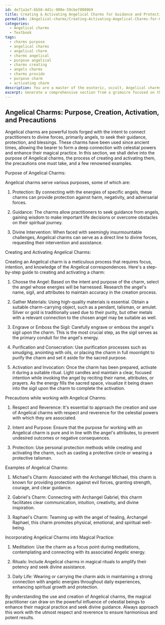 ```yaml
---
id: 4e71a1e7-6b58-4d1c-900e-59cbef8080b9
title: Creating & Activating Angelical Charms for Guidance and Protection
permalink: /Angelical-charms/Creating-Activating-Angelical-Charms-for-Guidance-and-Protection/
categories:
  - Angelical charms
  - Textbook
tags:
  - charms purpose
  - angelical charms
  - angelical charm
  - charms angelical
  - purpose angelical
  - charms creating
  - angels charms
  - charms provide
  - purpose charm
  - activating charm
description: You are a master of the esoteric, occult, Angelical charms and education, you have written many textbooks on the subject in ways that provide students with rich and deep understanding of the subject. You are being asked to write textbook-like sections on a topic and you do it with full context, explainability, and reliability in accuracy to the true facts of the topic at hand, in a textbook style that a student would easily be able to learn from, in a rich, engaging, and contextual way. Always include relevant context (such as formulas and history), related concepts, and in a way that someone can gain deep insights from.
excerpt: Generate a comprehensive section from a grimoire focused on the topic of Angelical charms, discussing their purpose, the process of creating and activating them, and the precautions one should take while working with these powerful tools. Additionally, provide examples of well-known Angelical charms, the Angelic correspondences they are associated with, and guidance on incorporating them into the initiate's magical practice.
---
```


## Angelical Charms: Purpose, Creation, Activation, and Precautions

Angelical charms are powerful tools forged with the intent to connect practitioners to divine forces, primarily angels, to seek their guidance, protection, and blessings. These charms have been used since ancient times, allowing the bearer to form a deep connection with celestial powers and enhance their magical practice. In this section, we shall delve into the purpose of Angelical charms, the process of creating and activating them, the precautions one must take, and a few renowned examples.

Purpose of Angelical Charms:

Angelical charms serve various purposes, some of which are:

1. Protection: By connecting with the energies of specific angels, these charms can provide protection against harm, negativity, and adversarial forces.

2. Guidance: The charms allow practitioners to seek guidance from angels, gaining wisdom to make important life decisions or overcome obstacles on their spiritual journey.

3. Divine Intervention: When faced with seemingly insurmountable challenges, Angelical charms can serve as a direct line to divine forces, requesting their intervention and assistance.

Creating and Activating Angelical Charms:

Creating an Angelical charm is a meticulous process that requires focus, intention, and knowledge of the Angelical correspondences. Here's a step-by-step guide to creating and activating a charm:

1. Choose the Angel: Based on the intent and purpose of the charm, select the angel whose energies will be harnessed. Research the angel's name, sigil, and attributes to maintain accuracy in the creation process.

2. Gather Materials: Using high-quality materials is essential. Obtain a suitable charm-carrying object, such as a pendant, talisman, or amulet. Silver or gold is traditionally used due to their purity, but other metals with a relevant connection to the chosen angel may be suitable as well.

3. Engrave or Emboss the Sigil: Carefully engrave or emboss the angel's sigil upon the charm. This is the most crucial step, as the sigil serves as the primary conduit for the angel's energy.

4. Purification and Consecration: Use purification processes such as smudging, anointing with oils, or placing the charm in full moonlight to purify the charm and set it aside for the sacred purpose.

5. Activation and Invocation: Once the charm has been prepared, activate it during a suitable ritual. Light candles and maintain a clear, focused intention while invoking the angel by reciting their name, attributes, or prayers. As the energy fills the sacred space, visualize it being drawn into the sigil upon the charm to complete the activation.

Precautions while working with Angelical Charms:

1. Respect and Reverence: It's essential to approach the creation and use of Angelical charms with respect and reverence for the celestial powers with which they are associated.

2. Intent and Purpose: Ensure that the purpose for working with an Angelical charm is pure and in line with the angel's attributes, to prevent undesired outcomes or negative consequences.

3. Protection: Use personal protection methods while creating and activating the charm, such as casting a protective circle or wearing a protective talisman.

Examples of Angelical Charms:

1. Michael's Charm: Associated with the Archangel Michael, this charm is known for providing protection against evil forces, granting strength, courage, and clear guidance.

2. Gabriel's Charm: Connecting with Archangel Gabriel, this charm facilitates clear communication, intuition, creativity, and divine inspiration.

3. Raphael's Charm: Teaming up with the angel of healing, Archangel Raphael, this charm promotes physical, emotional, and spiritual well-being.

Incorporating Angelical Charms into Magical Practice:

1. Meditation: Use the charm as a focus point during meditations, contemplating and connecting with its associated Angelic energy.

2. Rituals: Include Angelical charms in magical rituals to amplify their potency and seek divine assistance.

3. Daily Life: Wearing or carrying the charm aids in maintaining a strong connection with angelic energies throughout daily experiences, enhancing spiritual growth and protection.

By understanding the use and creation of Angelical charms, the magical practitioner can draw on the powerful influence of celestial beings to enhance their magical practice and seek divine guidance. Always approach this work with the utmost respect and reverence to ensure harmonious and potent results.
